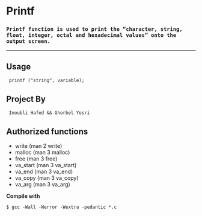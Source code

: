 # __Printf__

### ``Printf function is used to print the “character, string, float, integer, octal and hexadecimal values” onto the output screen.``

---

## __Usage__

`` printf ("string", variable);``

## __Project By__

`` Inoubli Hafed && Ghorbel Yosri``

## __Authorized functions__
 *  write (man 2 write)
 *  malloc (man 3 malloc)
 *  free (man 3 free)
 *  va_start (man 3 va_start)
 *  va_end (man 3 va_end)
 *  va_copy (man 3 va_copy)
 *  va_arg (man 3 va_arg)

__Compile with__

``$ gcc -Wall -Werror -Wextra -pedantic *.c``
